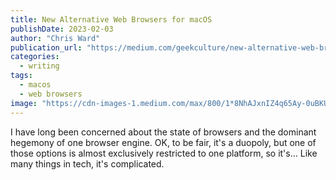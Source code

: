 ```yaml
---
title: New Alternative Web Browsers for macOS
publishDate: 2023-02-03
author: "Chris Ward"
publication_url: "https://medium.com/geekculture/new-alternative-web-browsers-for-macos-8edf6edaf517"
categories:
  - writing
tags: 
  - macos
  - web browsers
image: "https://cdn-images-1.medium.com/max/800/1*8NhAJxnIZ4q65Ay-0uBKUw.png"
---
```


I have long been concerned about the state of browsers and the dominant
hegemony of one browser engine. OK, to be fair, it's a duopoly, but one
of those options is almost exclusively restricted to one platform, so
it's... Like many things in tech, it's complicated.